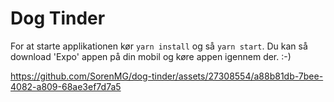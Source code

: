 # Dog Tinder
For at starte applikationen kør `yarn install` og så `yarn start`. Du kan så download 'Expo' appen på din mobil og køre appen igennem der. :-)

https://github.com/SorenMG/dog-tinder/assets/27308554/a88b81db-7bee-4082-a809-68ae3ef7d7a5

